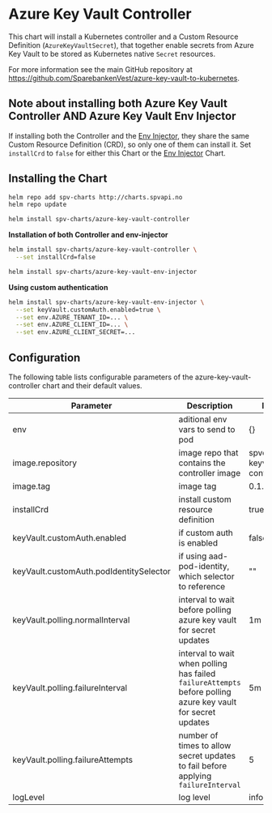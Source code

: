 # Azure Key Vault Controller

This chart will install a Kubernetes controller and a Custom Resource Definition (`AzureKeyVaultSecret`), that together enable secrets from Azure Key Vault to be stored as Kubernetes native `Secret` resources.

For more information see the main GitHub repository at https://github.com/SparebankenVest/azure-key-vault-to-kubernetes.

## Note about installing both Azure Key Vault Controller AND Azure Key Vault Env Injector

If installing both the Controller and the [Env Injector](../azure-key-vault-env-injector), they share the same Custom Resource Definition (CRD), so only one of them can install it. Set `installCrd` to `false` for either this Chart or the [Env Injector](../azure-key-vault-env-injector) Chart. 

## Installing the Chart

```bash
helm repo add spv-charts http://charts.spvapi.no
helm repo update
```

```bash
helm install spv-charts/azure-key-vault-controller
```

**Installation of both Controller and env-injector**
```bash
helm install spv-charts/azure-key-vault-controller \
  --set installCrd=false

helm install spv-charts/azure-key-vault-env-injector
```

**Using custom authentication**

```bash
helm install spv-charts/azure-key-vault-env-injector \
  --set keyVault.customAuth.enabled=true \
  --set env.AZURE_TENANT_ID=... \
  --set env.AZURE_CLIENT_ID=... \
  --set env.AZURE_CLIENT_SECRET=...
```

## Configuration

The following table lists configurable parameters of the azure-key-vault-controller chart and their default values.

|               Parameter                |                Description                   |                  Default                 |
| -------------------------------------- | -------------------------------------------- | -----------------------------------------|
|env                                     |aditional env vars to send to pod             |{}                                        |
|image.repository                        |image repo that contains the controller image | spvest/azure-keyvault-controller         |
|image.tag                               |image tag|0.1.15|
|installCrd                              |install custom resource definition           |true                                      |
|keyVault.customAuth.enabled             |if custom auth is enabled | false |
|keyVault.customAuth.podIdentitySelector |if using aad-pod-identity, which selector to reference | "" |
|keyVault.polling.normalInterval         |interval to wait before polling azure key vault for secret updates | 1m |
|keyVault.polling.failureInterval        |interval to wait when polling has failed `failureAttempts` before polling azure key vault for secret updates | 5m |
|keyVault.polling.failureAttempts        |number of times to allow secret updates to fail before applying `failureInterval` | 5 |
|logLevel                                | log level | info |